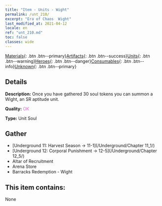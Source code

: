 ```yaml
---
title: "Item - Units - Wight"
permalink: /unt_210/
excerpt: "Era of Chaos  Wight"
last_modified_at: 2021-04-12
locale: en
ref: "unt_210.md"
toc: false
classes: wide
---
```

 [Materials](/Items/){: .btn .btn--primary}[Artifacts](/Items/Artifacts/){: .btn .btn--success}[Units](/Items/Units/){: .btn .btn--warning}[Heroes](/Items/Heroes/){: .btn .btn--danger}[Consumables](/Items/Consumables/){: .btn .btn--info}[Unknown](/Items/Unknown/){: .btn .btn--primary}

## Details
 **Description:** Once you have gathered 30 soul tokens you can summon a Wight, an SR aptitude unit.

 **Quality:** <span style="color: #DA70D6">OK</span>

 **Type:** Unit Soul

## Gather

*    [Underground 11: Harvest Season -> 11-1](/Underground/Chapter 11_1/) 
*    [Underground 12: Corporal Punishment -> 12-5](/Underground/Chapter 12_5/) 
*    Altar of Recruitment 
*    Arena Store 
*    Barracks Redemption - Wight 

## This item contains:

  None

